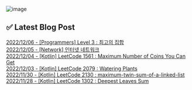 ![image](https://user-images.githubusercontent.com/76645095/162124599-f9d701d6-e523-49c4-a6ce-193dc38f1026.png)

## ✅ Latest Blog Post

[2022/12/06 - [Programmers] Level 3 : 최고의 집합](https://jojaeng2.tistory.com/28) <br/>
[2022/12/05 - [Network] 인터넷 네트워크](https://jojaeng2.tistory.com/27) <br/>
[2022/12/04 - [Kotlin] LeetCode 1561 : Maximum Number of Coins You Can Get](https://jojaeng2.tistory.com/26) <br/>
[2022/12/03 - [Kotlin] LeetCode 2079 : Watering Plants](https://jojaeng2.tistory.com/25) <br/>
[2022/11/30 - [Kotlin] LeetCode 2130 : maximum-twin-sum-of-a-linked-list](https://jojaeng2.tistory.com/24) <br/>
[2022/11/28 - [Kotlin] LeetCode 1302 : Deepest Leaves Sum](https://jojaeng2.tistory.com/23) <br/>
